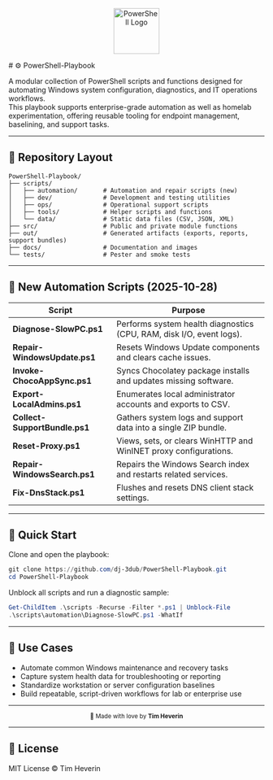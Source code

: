 <p align="center">
  <img src="https://raw.githubusercontent.com/PowerShell/PowerShell/master/assets/ps_black_64.svg" width="90" alt="PowerShell Logo"/>
</p>
# ⚙️ PowerShell-Playbook

A modular collection of PowerShell scripts and functions designed for automating Windows system configuration, diagnostics, and IT operations workflows.  
This playbook supports enterprise-grade automation as well as homelab experimentation, offering reusable tooling for endpoint management, baselining, and support tasks.

---

## 📁 Repository Layout

```
PowerShell-Playbook/
├── scripts/
│   ├── automation/       # Automation and repair scripts (new)
│   ├── dev/              # Development and testing utilities
│   ├── ops/              # Operational support scripts
│   ├── tools/            # Helper scripts and functions
│   └── data/             # Static data files (CSV, JSON, XML)
├── src/                  # Public and private module functions
├── out/                  # Generated artifacts (exports, reports, support bundles)
├── docs/                 # Documentation and images
└── tests/                # Pester and smoke tests
```

---

## 🧰 New Automation Scripts (2025-10-28)

| Script | Purpose |
|--------|----------|
| **Diagnose-SlowPC.ps1** | Performs system health diagnostics (CPU, RAM, disk I/O, event logs). |
| **Repair-WindowsUpdate.ps1** | Resets Windows Update components and clears cache issues. |
| **Invoke-ChocoAppSync.ps1** | Syncs Chocolatey package installs and updates missing software. |
| **Export-LocalAdmins.ps1** | Enumerates local administrator accounts and exports to CSV. |
| **Collect-SupportBundle.ps1** | Gathers system logs and support data into a single ZIP bundle. |
| **Reset-Proxy.ps1** | Views, sets, or clears WinHTTP and WinINET proxy configurations. |
| **Repair-WindowsSearch.ps1** | Repairs the Windows Search index and restarts related services. |
| **Fix-DnsStack.ps1** | Flushes and resets DNS client stack settings. |

---

## 🚀 Quick Start

Clone and open the playbook:

```powershell
git clone https://github.com/dj-3dub/PowerShell-Playbook.git
cd PowerShell-Playbook
```

Unblock all scripts and run a diagnostic sample:

```powershell
Get-ChildItem .\scripts -Recurse -Filter *.ps1 | Unblock-File
.\scripts\automation\Diagnose-SlowPC.ps1 -WhatIf
```

---

## 🧩 Use Cases

- Automate common Windows maintenance and recovery tasks  
- Capture system health data for troubleshooting or reporting  
- Standardize workstation or server configuration baselines  
- Build repeatable, script-driven workflows for lab or enterprise use  

---

<p align="center">
  <sub>💙 Made with love by <strong>Tim Heverin</strong></sub>
</p>

---

## 📜 License

MIT License © Tim Heverin
